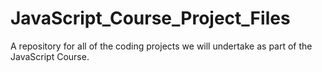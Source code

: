 # JavaScript_Course_Project_Files
A repository for all of the coding projects we will undertake as part of the JavaScript Course.
